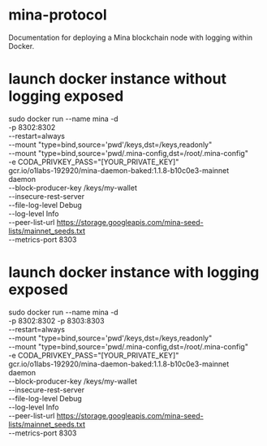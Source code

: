 # mina-protocol
Documentation for deploying a Mina blockchain node with logging within Docker.


# launch docker instance without logging exposed
sudo docker run --name mina -d \
-p 8302:8302 \
--restart=always \
--mount "type=bind,source='pwd'/keys,dst=/keys,readonly" \
--mount "type=bind,source='pwd/.mina-config,dst=/root/.mina-config" \
-e CODA_PRIVKEY_PASS="[YOUR_PRIVATE_KEY]" \
gcr.io/o1labs-192920/mina-daemon-baked:1.1.8-b10c0e3-mainnet \
daemon \
--block-producer-key /keys/my-wallet \
--insecure-rest-server \
--file-log-level Debug \
--log-level Info \
--peer-list-url https://storage.googleapis.com/mina-seed-lists/mainnet_seeds.txt \
--metrics-port 8303

# launch docker instance with logging exposed
sudo docker run --name mina -d \
-p 8302:8302 -p 8303:8303 \
--restart=always \
--mount "type=bind,source='pwd'/keys,dst=/keys,readonly" \
--mount "type=bind,source='pwd/.mina-config,dst=/root/.mina-config" \
-e CODA_PRIVKEY_PASS="[YOUR_PRIVATE_KEY]" \
gcr.io/o1labs-192920/mina-daemon-baked:1.1.8-b10c0e3-mainnet \
daemon \
--block-producer-key /keys/my-wallet \
--insecure-rest-server \
--file-log-level Debug \
--log-level Info \
--peer-list-url https://storage.googleapis.com/mina-seed-lists/mainnet_seeds.txt \
--metrics-port 8303
